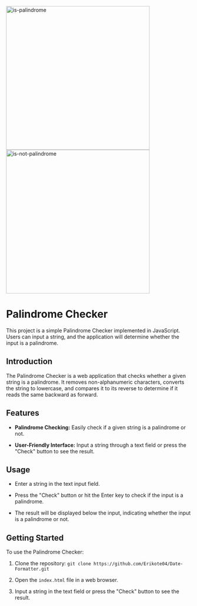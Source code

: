 <img width="390" alt="is-palindrome" src="https://github.com/Erikote04/Palindrome-Checker/assets/126704751/61453503-aa3f-411c-9ba2-2f92706be0b7">
<img width="390" alt="is-not-palindrome" src="https://github.com/Erikote04/Palindrome-Checker/assets/126704751/c71b826e-0609-4729-a89a-e225c3e13333">

# Palindrome Checker

This project is a simple Palindrome Checker implemented in JavaScript. Users can input a string, and the application will determine whether the input is a palindrome.

## Introduction

The Palindrome Checker is a web application that checks whether a given string is a palindrome. It removes non-alphanumeric characters, converts the string to lowercase, and compares it to its reverse to determine if it reads the same backward as forward.

## Features

- **Palindrome Checking:** Easily check if a given string is a palindrome or not.

- **User-Friendly Interface:** Input a string through a text field or press the "Check" button to see the result.

## Usage

- Enter a string in the text input field.

- Press the "Check" button or hit the Enter key to check if the input is a palindrome.

- The result will be displayed below the input, indicating whether the input is a palindrome or not.

## Getting Started

To use the Palindrome Checker:

1. Clone the repository: `git clone https://github.com/Erikote04/Date-Formatter.git`

2. Open the `index.html` file in a web browser.

3. Input a string in the text field or press the "Check" button to see the result.
